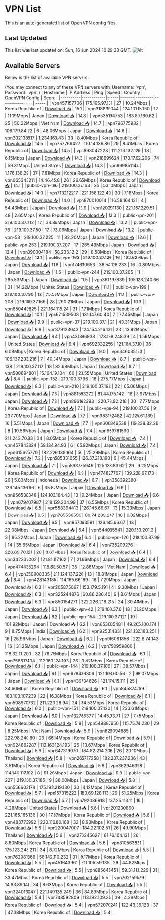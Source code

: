 # VPN List

This is an auto-generated list of Open VPN config files.

## Last Updated

This list was last updated on: Sun, 16 Jun 2024 10:29:23 GMT.
![Alt](https://repobeats.axiom.co/api/embed/186b98318ef1479477931607c1ad7d823f12451f.svg "Repobeats analytics image")

## Available Servers

Below is the list of available VPN servers:

(You may connect to any of these VPN servers with: Username: 'vpn', Password: 'vpn'.)
| Hostname | IP Address | Ping | Speed | Country | OpenVPN Config | Score |
|----------|------------|------|-------|---------|----------------| ----- |
| vpn457157706 | 175.195.97.131 | 27 | 10.24Mbps | Korea Republic of | [Download 📥](./configs/server_0_KR.ovpn) | 15.1 |
| vpn318839044 | 124.101.15.150 | 12 | 11.19Mbps | Japan | [Download 📥](./configs/server_1_JP.ovpn) | 14.8 |
| vpn535194753 | 183.80.160.62 | 25 | 50.22Mbps | Viet Nam | [Download 📥](./configs/server_2_VN.ovpn) | 14.7 |
| vpn796775982 | 106.179.84.22 | 6 | 48.06Mbps | Japan | [Download 📥](./configs/server_3_JP.ovpn) | 14.6 |
| vpn302138817 | 1.234.163.43 | 33 | 8.40Mbps | Korea Republic of | [Download 📥](./configs/server_4_KR.ovpn) | 14.5 |
| vpn757766427 | 110.14.136.86 | 29 | 8.41Mbps | Korea Republic of | [Download 📥](./configs/server_5_KR.ovpn) | 14.5 |
| vpn893047223 | 111.216.132.129 | 13 | 6.15Mbps | Japan | [Download 📥](./configs/server_6_JP.ovpn) | 14.3 |
| vpn218695624 | 173.17.92.206 | 74 | 59.31Mbps | United States | [Download 📥](./configs/server_7_US.ovpn) | 14.3 |
| vpn669851144 | 1.176.138.29 | 37 | 7.81Mbps | Korea Republic of | [Download 📥](./configs/server_8_KR.ovpn) | 14.3 |
| vpn665343211 | 14.46.45.8 | 26 | 26.65Mbps | Korea Republic of | [Download 📥](./configs/server_9_KR.ovpn) | 14.1 |
| public-vpn-186 | 219.100.37.163 | 25 | 53.10Mbps | Japan | [Download 📥](./configs/server_10_JP.ovpn) | 14.0 |
| vpn713212217 | 221.158.122.40 | 30 | 7.16Mbps | Korea Republic of | [Download 📥](./configs/server_11_KR.ovpn) | 14.0 |
| vpn870010014 | 116.58.164.121 | 4 | 54.43Mbps | Japan | [Download 📥](./configs/server_12_JP.ovpn) | 13.9 |
| vpn120291130 | 221.167.229.51 | 48 | 2.65Mbps | Korea Republic of | [Download 📥](./configs/server_13_KR.ovpn) | 13.3 |
| public-vpn-201 | 219.100.37.212 | 17 | 34.86Mbps | Japan | [Download 📥](./configs/server_14_JP.ovpn) | 13.2 |
| public-vpn-76 | 219.100.37.50 | 17 | 73.06Mbps | Japan | [Download 📥](./configs/server_15_JP.ovpn) | 13.2 |
| public-vpn-53 | 219.100.37.225 | 11 | 82.20Mbps | Japan | [Download 📥](./configs/server_16_JP.ovpn) | 12.6 |
| public-vpn-253 | 219.100.37.207 | 17 | 265.49Mbps | Japan | [Download 📥](./configs/server_17_JP.ovpn) | 12.4 |
| vpn390304184 | 58.233.12.2 | 29 | 8.58Mbps | Korea Republic of | [Download 📥](./configs/server_18_KR.ovpn) | 12.1 |
| public-vpn-163 | 219.100.37.126 | 16 | 192.62Mbps | Japan | [Download 📥](./configs/server_19_JP.ovpn) | 11.8 |
| vpn174630653 | 36.54.118.233 | 16 | 0.80Mbps | Japan | [Download 📥](./configs/server_20_JP.ovpn) | 11.5 |
| public-vpn-244 | 219.100.37.205 | 11 | 295.53Mbps | Japan | [Download 📥](./configs/server_21_JP.ovpn) | 11.5 |
| vpn361297839 | 195.123.240.66 | 31 | 14.22Mbps | United States | [Download 📥](./configs/server_22_US.ovpn) | 11.1 |
| public-vpn-199 | 219.100.37.196 | 12 | 75.53Mbps | Japan | [Download 📥](./configs/server_23_JP.ovpn) | 11.1 |
| public-vpn-208 | 219.100.37.166 | 28 | 290.21Mbps | Japan | [Download 📥](./configs/server_24_JP.ovpn) | 10.3 |
| vpn650449825 | 221.164.115.24 | 31 | 7.71Mbps | Korea Republic of | [Download 📥](./configs/server_25_KR.ovpn) | 10.1 |
| vpn671539508 | 131.147.60.40 | 7 | 77.45Mbps | Japan | [Download 📥](./configs/server_26_JP.ovpn) | 9.9 |
| public-vpn-37 | 219.100.37.1 | 21 | 43.31Mbps | Japan | [Download 📥](./configs/server_27_JP.ovpn) | 9.8 |
| vpn879123043 | 124.154.216.131 | 23 | 13.92Mbps | Japan | [Download 📥](./configs/server_28_JP.ovpn) | 9.4 |
| vpn431396938 | 173.198.248.39 | 4 | 1.59Mbps | United States | [Download 📥](./configs/server_29_US.ovpn) | 9.4 |
| vpn692332256 | 121.164.37.10 | 36 | 6.08Mbps | Korea Republic of | [Download 📥](./configs/server_30_KR.ovpn) | 9.0 |
| vpn346035153 | 106.137.233.216 | 7 | 40.34Mbps | Japan | [Download 📥](./configs/server_31_JP.ovpn) | 8.7 |
| public-vpn-138 | 219.100.37.117 | 18 | 82.68Mbps | Japan | [Download 📥](./configs/server_32_JP.ovpn) | 8.7 |
| vpn580694801 | 15.164.19.104 | 66 | 23.55Mbps | United States | [Download 📥](./configs/server_33_US.ovpn) | 8.4 |
| public-vpn-152 | 219.100.37.96 | 16 | 275.77Mbps | Japan | [Download 📥](./configs/server_34_JP.ovpn) | 8.3 |
| public-vpn-210 | 219.100.37.198 | 22 | 65.06Mbps | Japan | [Download 📥](./configs/server_35_JP.ovpn) | 7.8 |
| vpn881593272 | 61.44.175.142 | 16 | 8.97Mbps | Japan | [Download 📥](./configs/server_36_JP.ovpn) | 7.8 |
| vpn896162393 | 220.78.92.218 | 30 | 7.77Mbps | Korea Republic of | [Download 📥](./configs/server_37_KR.ovpn) | 7.7 |
| public-vpn-94 | 219.100.37.56 | 9 | 237.70Mbps | Japan | [Download 📥](./configs/server_38_JP.ovpn) | 7.7 |
| vpn983172482 | 42.125.61.189 | 16 | 5.51Mbps | Japan | [Download 📥](./configs/server_39_JP.ovpn) | 7.7 |
| vpn600849538 | 119.238.82.26 | 8 | 10.56Mbps | Japan | [Download 📥](./configs/server_40_JP.ovpn) | 7.4 |
| vpn669781590 | 211.243.70.83 | 34 | 8.05Mbps | Korea Republic of | [Download 📥](./configs/server_41_KR.ovpn) | 7.4 |
| vpn457843824 | 59.134.94.93 | 6 | 65.92Mbps | Japan | [Download 📥](./configs/server_42_JP.ovpn) | 7.4 |
| vpn615625770 | 182.226.139.164 | 50 | 25.29Mbps | Korea Republic of | [Download 📥](./configs/server_43_KR.ovpn) | 7.2 |
| vpn585331655 | 126.37.218.190 | 6 | 45.44Mbps | Japan | [Download 📥](./configs/server_44_JP.ovpn) | 7.1 |
| vpn593785946 | 125.133.83.62 | 29 | 9.25Mbps | Korea Republic of | [Download 📥](./configs/server_45_KR.ovpn) | 6.9 |
| vpn474827767 | 139.228.97.173 | 26 | 5.03Mbps | Indonesia | [Download 📥](./configs/server_46_ID.ovpn) | 6.7 |
| vpn358392380 | 126.145.136.66 | 6 | 35.87Mbps | Japan | [Download 📥](./configs/server_47_JP.ovpn) | 6.6 |
| vpn856538348 | 124.103.164.43 | 13 | 9.24Mbps | Japan | [Download 📥](./configs/server_48_JP.ovpn) | 6.6 |
| vpn679407987 | 218.159.204.99 | 37 | 6.55Mbps | Korea Republic of | [Download 📥](./configs/server_49_KR.ovpn) | 6.5 |
| vpn558394413 | 126.145.66.67 | 13 | 15.33Mbps | Japan | [Download 📥](./configs/server_50_JP.ovpn) | 6.5 |
| vpn765536599 | 60.74.239.247 | 18 | 6.32Mbps | Japan | [Download 📥](./configs/server_51_JP.ovpn) | 6.5 |
| vpn957063591 | 126.145.66.67 | 13 | 22.08Mbps | Japan | [Download 📥](./configs/server_52_JP.ovpn) | 6.4 |
| vpn544035541 | 220.153.201.3 | 3 | 85.22Mbps | Japan | [Download 📥](./configs/server_53_JP.ovpn) | 6.4 |
| public-vpn-126 | 219.100.37.99 | 14 | 35.65Mbps | Japan | [Download 📥](./configs/server_54_JP.ovpn) | 6.4 |
| vpn735209276 | 220.89.70.121 | 26 | 8.67Mbps | Korea Republic of | [Download 📥](./configs/server_55_KR.ovpn) | 6.4 |
| vpn342332002 | 121.81.117.162 | 7 | 21.66Mbps | Japan | [Download 📥](./configs/server_56_JP.ovpn) | 6.4 |
| vpn474435264 | 118.68.50.57 | 35 | 12.86Mbps | Viet Nam | [Download 📥](./configs/server_57_VN.ovpn) | 6.4 |
| vpn350908335 | 211.124.137.220 | 13 | 18.81Mbps | Japan | [Download 📥](./configs/server_58_JP.ovpn) | 6.4 |
| vpn428143185 | 114.165.66.189 | 16 | 7.29Mbps | Japan | [Download 📥](./configs/server_59_JP.ovpn) | 6.3 |
| vpn205875067 | 153.179.5.191 | 4 | 9.30Mbps | Japan | [Download 📥](./configs/server_60_JP.ovpn) | 6.3 |
| vpn325244876 | 60.86.236.40 | 9 | 8.61Mbps | Japan | [Download 📥](./configs/server_61_JP.ovpn) | 6.3 |
| vpn850154271 | 222.226.218.215 | 24 | 30.41Mbps | Japan | [Download 📥](./configs/server_62_JP.ovpn) | 6.3 |
| public-vpn-42 | 219.100.37.6 | 18 | 31.20Mbps | Japan | [Download 📥](./configs/server_63_JP.ovpn) | 6.2 |
| public-vpn-154 | 219.100.37.121 | 19 | 101.92Mbps | Japan | [Download 📥](./configs/server_64_JP.ovpn) | 6.2 |
| vpn653085481 | 49.205.100.174 | 9 | 8.75Mbps | India | [Download 📥](./configs/server_65_IN.ovpn) | 6.2 |
| vpn925314331 | 221.132.183.251 | 16 | 26.96Mbps | Japan | [Download 📥](./configs/server_66_JP.ovpn) | 6.2 |
| vpn916081856 | 222.8.74.143 | 16 | 31.25Mbps | Japan | [Download 📥](./configs/server_67_JP.ovpn) | 6.2 |
| vpn750959800 | 118.32.11.200 | 32 | 78.75Mbps | Korea Republic of | [Download 📥](./configs/server_68_KR.ovpn) | 6.1 |
| vpn756817404 | 112.163.124.193 | 26 | 9.42Mbps | Korea Republic of | [Download 📥](./configs/server_69_KR.ovpn) | 6.1 |
| public-vpn-144 | 219.100.37.106 | 27 | 38.57Mbps | Japan | [Download 📥](./configs/server_70_JP.ovpn) | 6.1 |
| vpn678436306 | 121.103.60.56 | 2 | 98.07Mbps | Japan | [Download 📥](./configs/server_71_JP.ovpn) | 6.1 |
| vpn439734626 | 121.174.15.111 | 25 | 34.60Mbps | Korea Republic of | [Download 📥](./configs/server_72_KR.ovpn) | 6.1 |
| vpn845874759 | 183.103.107.239 | 22 | 16.08Mbps | Korea Republic of | [Download 📥](./configs/server_73_KR.ovpn) | 6.1 |
| vpn508970732 | 211.220.28.94 | 24 | 34.53Mbps | Korea Republic of | [Download 📥](./configs/server_74_KR.ovpn) | 6.0 |
| public-vpn-151 | 219.100.37.120 | 14 | 233.61Mbps | Japan | [Download 📥](./configs/server_75_JP.ovpn) | 6.0 |
| vpn132786377 | 14.45.93.71 | 27 | 7.45Mbps | Korea Republic of | [Download 📥](./configs/server_76_KR.ovpn) | 5.9 |
| vpn549887650 | 115.75.74.230 | 29 | 8.25Mbps | Viet Nam | [Download 📥](./configs/server_77_VN.ovpn) | 5.9 |
| vpn829094885 | 222.98.240.80 | 29 | 66.14Mbps | Korea Republic of | [Download 📥](./configs/server_78_KR.ovpn) | 5.9 |
| vpn924862287 | 112.163.124.193 | 26 | 13.67Mbps | Korea Republic of | [Download 📥](./configs/server_79_KR.ovpn) | 5.9 |
| vpn647319070 | 184.82.214.206 | 26 | 20.10Mbps | Thailand | [Download 📥](./configs/server_80_TH.ovpn) | 5.8 |
| vpn265717258 | 182.237.237.236 | 43 | 3.51Mbps | Korea Republic of | [Download 📥](./configs/server_81_KR.ovpn) | 5.8 |
| vpn362946398 | 114.149.117.192 | 8 | 51.26Mbps | Japan | [Download 📥](./configs/server_82_JP.ovpn) | 5.8 |
| public-vpn-227 | 219.100.37.185 | 9 | 38.00Mbps | Japan | [Download 📥](./configs/server_83_JP.ovpn) | 5.8 |
| vpn556603178 | 175.192.219.130 | 30 | 4.12Mbps | Korea Republic of | [Download 📥](./configs/server_84_KR.ovpn) | 5.7 |
| vpn157315222 | 180.69.128.113 | 29 | 51.25Mbps | Korea Republic of | [Download 📥](./configs/server_85_KR.ovpn) | 5.7 |
| vpn792036918 | 137.25.113.11 | 16 | 4.28Mbps | United States | [Download 📥](./configs/server_86_US.ovpn) | 5.6 |
| vpn201230860 | 221.165.165.136 | 30 | 17.87Mbps | Korea Republic of | [Download 📥](./configs/server_87_KR.ovpn) | 5.6 |
| vpn483773992 | 220.116.80.168 | 32 | 8.93Mbps | Korea Republic of | [Download 📥](./configs/server_88_KR.ovpn) | 5.6 |
| vpn220047007 | 184.22.102.51 | 26 | 49.90Mbps | Thailand | [Download 📥](./configs/server_89_TH.ovpn) | 5.6 |
| vpn276345627 | 61.76.104.131 | 26 | 8.80Mbps | Korea Republic of | [Download 📥](./configs/server_90_KR.ovpn) | 5.6 |
| vpn810563821 | 175.123.248.211 | 34 | 8.72Mbps | Korea Republic of | [Download 📥](./configs/server_91_KR.ovpn) | 5.5 |
| vpn762981366 | 58.142.110.232 | 31 | 9.17Mbps | Korea Republic of | [Download 📥](./configs/server_92_KR.ovpn) | 5.5 |
| vpn451643961 | 211.105.59.135 | 29 | 44.82Mbps | Korea Republic of | [Download 📥](./configs/server_93_KR.ovpn) | 5.5 |
| vpn885648451 | 59.31.113.229 | 31 | 33.47Mbps | Korea Republic of | [Download 📥](./configs/server_94_KR.ovpn) | 5.5 |
| vpn702159579 | 14.63.89.141 | 34 | 8.63Mbps | Korea Republic of | [Download 📥](./configs/server_95_KR.ovpn) | 5.5 |
| vpn324013047 | 221.149.135.249 | 36 | 84.89Mbps | Korea Republic of | [Download 📥](./configs/server_96_KR.ovpn) | 5.4 |
| vpn748582809 | 113.192.109.35 | 39 | 4.29Mbps | Korea Republic of | [Download 📥](./configs/server_97_KR.ovpn) | 5.4 |
| vpn572070241 | 122.43.36.123 | 37 | 47.38Mbps | Korea Republic of | [Download 📥](./configs/server_98_KR.ovpn) | 5.4 |

